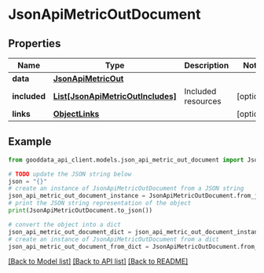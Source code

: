 # JsonApiMetricOutDocument


## Properties

Name | Type | Description | Notes
------------ | ------------- | ------------- | -------------
**data** | [**JsonApiMetricOut**](JsonApiMetricOut.md) |  | 
**included** | [**List[JsonApiMetricOutIncludes]**](JsonApiMetricOutIncludes.md) | Included resources | [optional] 
**links** | [**ObjectLinks**](ObjectLinks.md) |  | [optional] 

## Example

```python
from gooddata_api_client.models.json_api_metric_out_document import JsonApiMetricOutDocument

# TODO update the JSON string below
json = "{}"
# create an instance of JsonApiMetricOutDocument from a JSON string
json_api_metric_out_document_instance = JsonApiMetricOutDocument.from_json(json)
# print the JSON string representation of the object
print(JsonApiMetricOutDocument.to_json())

# convert the object into a dict
json_api_metric_out_document_dict = json_api_metric_out_document_instance.to_dict()
# create an instance of JsonApiMetricOutDocument from a dict
json_api_metric_out_document_from_dict = JsonApiMetricOutDocument.from_dict(json_api_metric_out_document_dict)
```
[[Back to Model list]](../README.md#documentation-for-models) [[Back to API list]](../README.md#documentation-for-api-endpoints) [[Back to README]](../README.md)


